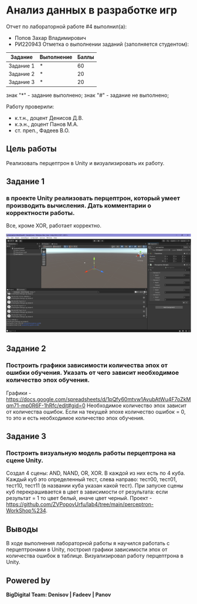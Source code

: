 # Анализ данных в разработке игр
Отчет по лабораторной работе #4 выполнил(а):
- Попов Захар Владимирович
- РИ220943
Отметка о выполнении заданий (заполняется студентом):

| Задание | Выполнение | Баллы |
| ------ | ------ | ------ |
| Задание 1 | * | 60 |
| Задание 2 | * | 20 |
| Задание 3 | * | 20 |

знак "*" - задание выполнено; знак "#" - задание не выполнено;

Работу проверили:
- к.т.н., доцент Денисов Д.В.
- к.э.н., доцент Панов М.А.
- ст. преп., Фадеев В.О.

## Цель работы
Реализовать перцептрон в Unity и визуализировать их работу.

## Задание 1
### в проекте Unity реализовать перцептрон, который умеет производить вычисления. Дать комментарии о корректности работы.
Все, кроме XOR, работает корректно.

![Screnshot](https://github.com/ZVPopovUrfu/lab4/blob/main/Screenshot%202023-11-28%20205301.png)

## Задание 2
### Построить графики зависимости количества эпох от ошибки  обучения. Указать от чего зависит необходимое количество эпох обучения.
Графики - https://docs.google.com/spreadsheets/d/1pQfy60mtvw1AvubAtWu4F7oZkMqm71-mp0R6F-1hRfc/edit#gid=0
Необходимое количество эпох зависит от количества ошибок. Если на текущей эпохе количество ошибок = 0, то это и есть необходимое количество эпох обучения.

## Задание 3
### Построить визуальную модель работы перцептрона на сцене Unity.
Создал 4 сцены: AND, NAND, OR, XOR. В каждой из них есть по 4 куба. Каждый куб это определенный тест, слева направо: тест00, тест01, тест10, тест11 (в названии куба указан какой тест). При запуске сцены куб перекрашивается в цвет в зависимости от результата: если результат = 1 то цвет белый, иначе цвет черный.
Проект - https://github.com/ZVPopovUrfu/lab4/tree/main/perceptron-WorkShop%234.

## Выводы
В ходе выполнения лабораторной работы я научился работать с перцептронами в Unity, построил графики зависимости эпох от количества ошибок в таблице. Визуализировал работу перцептрона в Unity.

## Powered by

**BigDigital Team: Denisov | Fadeev | Panov**
